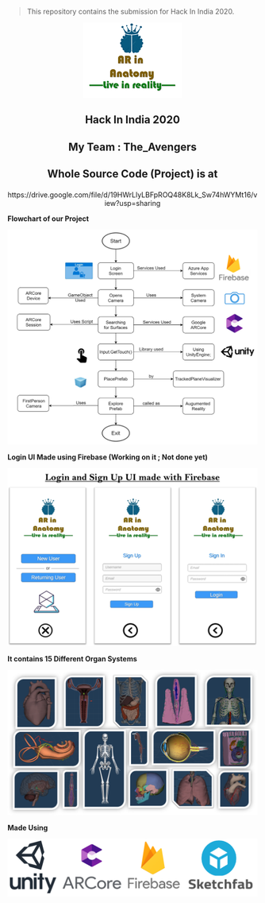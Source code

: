
> This repository contains the submission for Hack In India 2020.

<p align="center">
 <img  src="https://github.com/sanket9006/Hack-In-India/blob/master/222.png">
</p>

## <p align="center"> Hack In India 2020 </p>
## <p align="center"> My Team : The_Avengers </p>
## <p align="center"> Whole Source Code (Project) is at  </p>

<p align="center"> https://drive.google.com/file/d/19HWrLlyLBFpROQ48K8Lk_Sw74hWYMt16/view?usp=sharing </p>



**Flowchart of our Project**

<p align="center">
 <img  src="https://github.com/sanket9006/Hack-In-India/blob/master/sad.png">
</p>

**Login UI Made using Firebase (Working on it ; Not done yet)**

<p align="center">
 <img  src="https://github.com/sanket9006/Hack-In-India/blob/master/dddddddddd.png">
</p>


**It contains 15 Different Organ Systems**

<p align="center">
 <img  src="https://github.com/sanket9006/Hack-In-India/blob/master/9999999999999999.png">
</p>


**Made Using**

<p align="center">
 <img  src="https://github.com/sanket9006/Hack-In-India/blob/master/Unity%20%2B%20Arcore%20%2B%20Firebase%20%20%2B%20Sketchfab.png">
</p>

